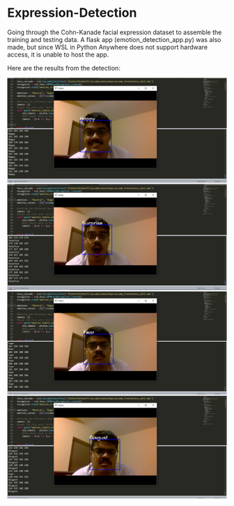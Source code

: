 # Expression-Detection
Going through the Cohn-Kanade facial expression dataset to assemble the training and testing data.
A flask app (emotion_detection_app.py) was also made, but since WSL in Python Anywhere does not support hardware access, it is unable to host
the app. 

Here are the results from the detection:

![Happy Detected](happy.png)
![Surprise Detected](surprise.png)
![Fear Detected](fear.png)
![Disgust Detected](disgust.png)

